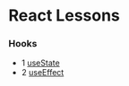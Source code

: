 # React Lessons

### Hooks

* 1 [useState](https://github.com/mhdsbq/Learn-react/tree/useState)
* 2 [useEffect](https://github.com/mhdsbq/Learn-react/tree/useEffect)
